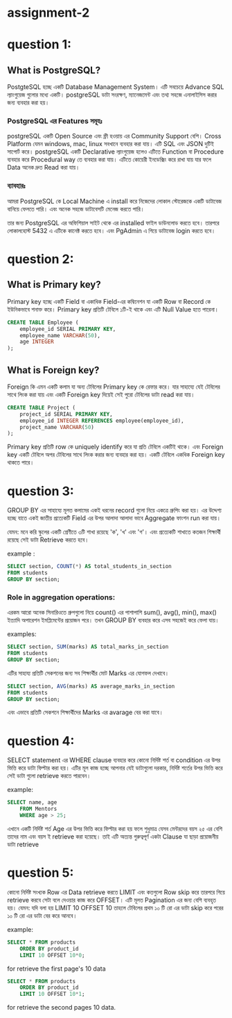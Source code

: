 # assignment-2

# question 1:
## What is PostgreSQL?

PostgteSQL হচ্ছে একটি Database Management System। এটি সবচেয়ে Advance SQL ল্যাংগুয়েজ গুলোর মধ্যে একটি। postgreSQL ডাটা সংরক্ষণ, ম্যানেজমেন্ট এবং তথ্য সহজে এনালাইসিস করার জন্য ব্যবহার করা হয়।



### PostgreSQL এর Features সমূহঃ

postgreSQL একটি Open Source এবং ফ্রী হওয়ায় এর Community Support বেশি। Cross Platform যেমন windows, mac, linux সবখানে ব্যবহার করা যায়।  এটি SQL এবং JSON দুটিই সাপোর্ট করে।  postgreSQL একটি Declarative ল্যাংগুয়েজ হলেও এটিতে Function বা Procedure ব্যবহার করে Procedural way তে ব্যবহার করা যায়। এটিতে কোয়েরী ইনডেক্সিং করে রাখা যায় যার ফলে Data অনেক দ্রুত Read করা যায়।



### ব্যাবহারঃ

আমরা PostgreSQL কে Local Machine এ install করে নিজেদের লোকাল স্টোরেজকে একটি ডাটাবেজ বানিয়ে ফেলতে পারি। এবং অনেক সহজে ডাটাবেসটি মেনেজ করতে পারি।

তার জন্য PostgreSQL এর অফিশিয়াল সাইট থেকে এর installed ফাইল ডাউনলোড করতে হবে। তারপরে লোকালহোস্ট 5432 এ এটিকে কানেক্ট করতে হবে। এবং PgAdmin এ গিয়ে ডাটাবেজ login করতে হবে।




# question 2:

## What is Primary key?

Primary key হচ্ছে একটি Field বা একাধিক Field-এর কম্বিনেশন যা একটি Row বা Record কে ইউনিকভাবে শনাক্ত করে। Primary key প্রতিটি টেবিলে ১টি-ই থাকে এবং এটি Null Value হতে পারেনা।


```sql
CREATE TABLE Employee (
    employee_id SERIAL PRIMARY KEY,
    employee_name VARCHAR(50),
    age INTEGER
);
```



## What is Foreign key?

Foreign কি এমন একটি কলাম যা অন্য টেবিলের Primary key কে রেফার করে। যার সাহায্যে যেই টেবিলের সাথে লিংক করা যায় এবং একটি Foreign key দিয়েই সেই পুরো টেবিলের ডাটা read করা যায়।


```sql
CREATE TABLE Project (
    project_id SERIAL PRIMARY KEY,
    employee_id INTEGER REFERENCES employee(employee_id),
    project_name VARCHAR(50)
);
```


Primary key প্রতিটি row কে uniquely identify করে যা প্রতি টেবিলে একটিই থাকে। এবং Foreign key একটি টেবিলে অপর টেবিলের সাথে লিংক করার জন্য ব্যবহার করা হয়। একটি টেবিলে একধিক Foreign key থাকতে পারে।


# question 3:

GROUP BY এর সাহায্যে মূলত কলামের একই ধরনের record গুলো নিয়ে একত্রে গ্রুপিং করা হয়। এর উদ্দেশ্য হচ্ছে যাতে একই জাতীয় প্রত্যেকটি Field এর উপর আলাদা আলাদা ভাবে Aggregate ফাংশন run করা যায়।

যেমন: মনে করি স্কুলের একটি শ্রেণীতে ৩টি শাখা রয়েছে 'ক', 'খ' এবং 'গ'। এবং প্রত্যেকটি শাখাতে কতজন শিক্ষার্থী রয়েছে সেই ডাটা Retrieve করতে হবে।

example :
```sql
SELECT section, COUNT(*) AS total_students_in_section
FROM students
GROUP BY section;
```

### Role in aggregation operations:

এরকম আরো অনেক সিনারিওতে গ্রুপগুলো নিয়ে count() এর পাশাপাশি sum(), avg(), min(), max() ইত্যাদি অপারেশন ইমপ্লিমেন্টের প্রয়োজন পরে। তখন GROUP BY ব্যবহার করে এসব সহজেই করে ফেলা যায়।

examples:
```sql
SELECT section, SUM(marks) AS total_marks_in_section
FROM students
GROUP BY section;
```

এটির সাহায্য প্রতিটি সেকশনের জন্য সব শিক্ষার্থীর মোট Marks এর যোগফল দেখাবে।
```sql
SELECT section, AVG(marks) AS average_marks_in_section
FROM students
GROUP BY section;
```

এবং এভাবে প্রতিটি সেকশনে শিক্ষার্থীদের Marks এর avarage বের করা যাবে।


# question 4:

SELECT statement এর WHERE  clause ব্যবহার করে কোনো নির্দিষ্ট শর্ত বা condition এর উপর ভিত্তি করে ডাটা ফিল্টার করা হয়। এটির মূল কাজ হচ্ছে আপনার যেই ডাটাগুলো দরকার, নির্দিষ্ট শর্তের উপর ভিত্তি করে সেই ডাটা গুলো retrieve করতে পারবেন।

example:

```sql
SELECT name, age
    FROM Mentors
    WHERE age > 25;
```

এখানে একটি নির্দিষ্ট শর্ত Age এর উপর ভিত্তি করে ফিল্টার করা হয় ফলে শুধুমাত্র যেসব মেন্টরদের বয়স ২৫ এর বেশি তাদের নাম এবং বয়স ই retrieve করা হয়েছে। তাই এটি অত্যন্ত গুরুত্বপূর্ণ একটা Clause যা ছাড়া প্রয়োজনীয় ডাটা retrieve


# question 5:

কোনো নির্দিষ্ট সংখ্যক Row এর Data retrieve করতে LIMIT এবং কতগুলো Row skip করে তারপরে গিয়ে retrieve করবে সেটা বলে দেওয়ার কাজ করে OFFSET। এটি মূলত Pagination এর জন্য বেশি ব্যবহৃত হয়। যেমন: যদি বলা হয় LIMIT 10 OFFSET 10 তাহলে টেবিলের প্রথম ১০ টি রো এর ডাটা skip করে পরের ১০ টি রো এর ডাটা বের করে আনবে।

example:

```sql
SELECT * FROM products
    ORDER BY product_id
    LIMIT 10 OFFSET 10*0;
```

for retrieve the first page's 10 data


```sql
SELECT * FROM products
    ORDER BY product_id
    LIMIT 10 OFFSET 10*1;
```


for retrieve the second pages 10 data.


